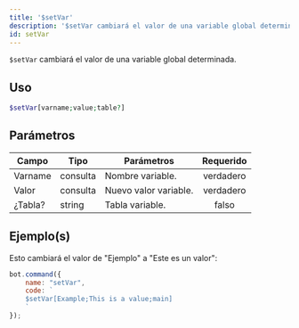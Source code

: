 ```yaml
---
title: '$setVar'
description: '$setVar cambiará el valor de una variable global determinada.'
id: setVar
---
```


`$setVar` cambiará el valor de una variable global determinada.

## Uso

```php
$setVar[varname;value;table?]
```

## Parámetros

| Campo   | Tipo     | Parámetros            | Requerido |
| ------- | -------- | --------------------- |:---------:|
| Varname | consulta | Nombre variable.      | verdadero |
| Valor   | consulta | Nuevo valor variable. | verdadero |
| ¿Tabla? | string   | Tabla variable.       |   falso   |

## Ejemplo(s)

Esto cambiará el valor de "Ejemplo" a "Este es un valor":

```javascript
bot.command({
    name: "setVar",
    code: `
    $setVar[Example;This is a value;main]
    `
});
```